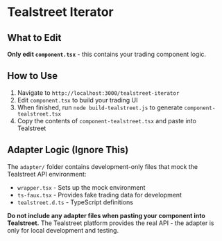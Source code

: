 # Tealstreet Iterator

## What to Edit

**Only edit `component.tsx`** - this contains your trading component logic.

## How to Use

1. Navigate to `http://localhost:3000/tealstreet-iterator`
2. Edit `component.tsx` to build your trading UI
3. When finished, run `node build-tealstreet.js` to generate `component-tealstreet.tsx`
4. Copy the contents of `component-tealstreet.tsx` and paste into Tealstreet

## Adapter Logic (Ignore This)

The `adapter/` folder contains development-only files that mock the Tealstreet API environment:
- `wrapper.tsx` - Sets up the mock environment
- `ts-faux.tsx` - Provides fake trading data for development
- `tealstreet.d.ts` - TypeScript definitions

**Do not include any adapter files when pasting your component into Tealstreet.** The Tealstreet platform provides the real API - the adapter is only for local development and testing.
